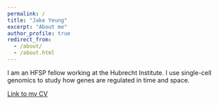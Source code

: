 ```yaml
---
permalink: /
title: "Jake Yeung"
excerpt: "About me"
author_profile: true
redirect_from: 
  - /about/
  - /about.html
---
```


I am an HFSP fellow working at the Hubrecht Institute. I use single-cell genomics to study how genes are regulated in time and space.

[Link to my CV](/keybase/public/jakeyeung/jakeyeung_CV_2019-07-17.pdf)
